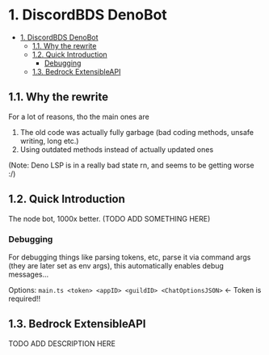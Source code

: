 # 1. DiscordBDS DenoBot

- [1. DiscordBDS DenoBot](#1-discordbds-denobot)
  - [1.1. Why the rewrite](#11-why-the-rewrite)
  - [1.2. Quick Introduction](#12-quick-introduction)
    - [Debugging](#debugging)
  - [1.3. Bedrock ExtensibleAPI](#13-bedrock-extensibleapi)

## 1.1. Why the rewrite
For a lot of reasons, tho the main ones are
1. The old code was actually fully garbage (bad coding methods, unsafe writing, long etc.)
2. Using outdated methods instead of actually updated ones
   
(Note: Deno LSP is in a really bad state rn, and seems to be getting worse :/)
## 1.2. Quick Introduction
The node bot, 1000x better. 
(TODO ADD SOMETHING HERE)
### Debugging
For debugging things like parsing tokens, etc, parse it via command args (they are later set as env args), this automatically enables debug messages...

Options: `main.ts <token> <appID> <guildID> <ChatOptionsJSON>` <- Token is required!!
## 1.3. Bedrock ExtensibleAPI
TODO ADD DESCRIPTION HERE
